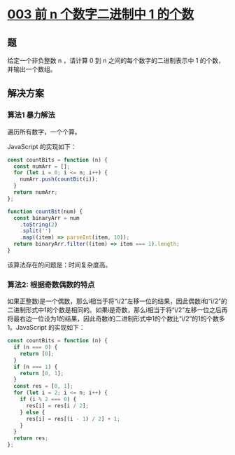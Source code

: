 # [003 前 n 个数字二进制中 1 的个数](https://leetcode-cn.com/problems/w3tCBm/)
## 题
给定一个非负整数 n ，请计算 0 到 n 之间的每个数字的二进制表示中 1 的个数，并输出一个数组。

## 解决方案
### 算法1 暴力解法
遍历所有数字，一个个算。

JavaScript 的实现如下：
```js
const countBits = function (n) {
  const numArr = [];
  for (let i = 0; i <= n; i++) {
    numArr.push(countBit(i));
  }
  return numArr;
};

function countBit(num) {
  const binaryArr = num
    .toString(2)
    .split('')
    .map((item) => parseInt(item, 10));
  return binaryArr.filter((item) => item === 1).length;
}
```

该算法存在的问题是：时间复杂度高。

### 算法2: 根据奇数偶数的特点
如果正整数i是一个偶数，那么i相当于将“i/2”左移一位的结果，因此偶数i和“i/2”的二进制形式中1的个数是相同的。如果i是奇数，那么i相当于将“i/2”左移一位之后再将最右边一位设为1的结果，因此奇数i的二进制形式中1的个数比“i/2”的1的个数多1。JavaScript 的实现如下：
```js
const countBits = function (n) {
  if (n === 0) {
    return [0];
  }
  if (n === 1) {
    return [0, 1];
  }
  const res = [0, 1];
  for (let i = 2; i <= n; i++) {
    if (i % 2 === 0) {
      res[i] = res[i / 2];
    } else {
      res[i] = res[(i - 1) / 2] + 1;
    }
  }
  return res;
};
```

